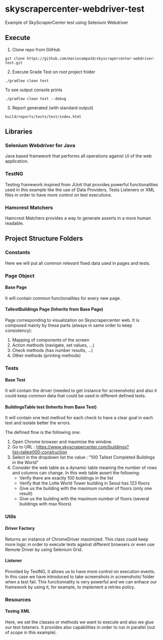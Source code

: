 # skyscrapercenter-webdriver-test
Example of SkyScraperCenter test using Selenium Webdriver

## Execute
1. Clone repo from GitHub

```
git clone https://github.com/mariocampa10/skyscrapercenter-webdriver-test.git
```
2. Execute Grade Test on root project folder
```
./gradlew clean test
```
To see output console prints
```
./gradlew clean test --debug
```
3. Report generated (with standard output)
```
build/reports/tests/test/index.html
```

## Libraries
### Selenium Webdriver for Java
Java based framework that performs all operations against UI of the web application.

### TestNG
Testing framework inspired from JUnit that provides powerful functionalities used in this example like the use of Data Providers, Tests Listeners or XML files in order to have more control on test executions.

### Hamcrest Matchers
Hamcrest Matchers provides a way to generate asserts in a more human readable.

## Project Structure Folders
### Constants
Here we will put all common relevant fixed data used in pages and tests.

### Page Object
#### Base Page
It will contain common functionalities for every new page.

#### TallestBuildings Page (Inherits from Base Page)
Page corresponding to visualization on Skyscrapercenter web.
It is composed mainly by these parts (always in same order to keep consistency):
1. Mapping of components of the screen
2. Action methods (navigate, set values, ...)
3. Check methods (has number results, ...)
4. Other methods (printing methods)

### Tests
#### Base Test
It will contain the driver (needed to get instance for screenshots) and also it could keep common data that could be used in different defined tests.

#### BuildingsTable test (Inherits from Base Test)
It will contain one test method for each check to have a clear goal in each test and isolate better the errors.

The defined flow is the following one:
1. Open Chrome browser and maximise the window.
2. Go to URL : https://www.skyscrapercenter.com/buildings?list=tallest100-construction
3. Select in the dropdown list the value : “100 Tallest Completed Buildings in the World”
4. Consider the web table as a dynamic table meaning the number of rows and columns can change. In this web table assert the following:
    - Verify there are exactly 100 buildings in the list
    - Verify that the Lotte World Tower building in Seoul has 123 floors
    - Give us the building with the maximum number of floors (only one result)
    - Give us the building with the maximum number of floors (several buildings with max floors)

### Utils
#### Driver Factory
Returns an instance of ChromeDriver maximized. This class could keep more logic in order to execute tests against different browsers or even use Remote Driver by using Selenium Grid.

#### Listener
Provided by TestNG, it allows us to have more control on execution events. In this case we have introduced to take screenshots in screenshots/ folder when a test fail. This functionnality is very powerful and we can enhace our framework by using it, for example, to implement a retries policy.

### Resources
#### Testng XML
Here, we set the classes or methods we want to execute and also we glue our test listeners. It provides also capabilities in order to run in parallel (out of scope in this example).
